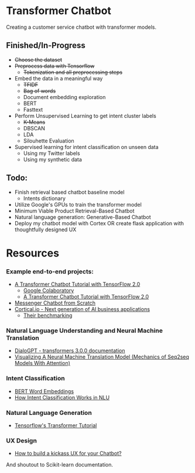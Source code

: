 # Transformer Chatbot
Creating a customer service chatbot with transformer models.

## Finished/In-Progress
* ~~Choose the dataset~~
* ~~Preprocess data with Tensorflow~~
  * ~~Tokenization and all preprocessing steps~~
* Embed the data in a meaningful way
  * ~~TFIDF~~
  * ~~Bag of words~~
  * Document embedding exploration
  * BERT
  * Fasttext
* Perform Unsupervised Learning to get intent cluster labels
  * ~~K-Means~~
  * DBSCAN
  * LDA
  * Silouhette Evaluation
* Supervised learning for intent classification on unseen data
  * Using my Twitter labels
  * Using my synthetic data

## Todo:
* Finish retrieval based chatbot baseline model
  * Intents dictionary
* Utilize Google's GPUs to train the transformer model
* Minimum Viable Product Retrieval-Based Chatbot
* Natural language generation: Generative-Based Chatbot
* Deploy my chatbot model with Cortex OR create flask application with thoughtfully designed UX

# Resources
### Example end-to-end projects:
* [A Transformer Chatbot Tutorial with TensorFlow 2.0](https://medium.com/tensorflow/a-transformer-chatbot-tutorial-with-tensorflow-2-0-88bf59e66fe2)
  * [Google Colaboratory](https://colab.research.google.com/github/tensorflow/examples/blob/master/community/en/transformer_chatbot.ipynb#scrollTo=dYRx7YzCW4bu)
  * [A Transformer Chatbot Tutorial with TensorFlow 2.0](https://blog.tensorflow.org/2019/05/transformer-chatbot-tutorial-with-tensorflow-2.html)
* [Messenger Chatbot from Scratch](https://github.com/daoudclarke/chatbot-from-scratch)
* [Cortical.io - Next generation of AI business applications](https://www.cortical.io)
  * [Their benchmarking](https://www.cortical.io/solutions/message-intelligence/message-intelligence-benchmarking/)

### Natural Language Understanding and Neural Machine Translation
* [DialoGPT - transformers 3.0.0 documentation](https://huggingface.co/transformers/model_doc/dialogpt.html)
* [Visualizing A Neural Machine Translation Model (Mechanics of Seq2seq Models With Attention)](https://jalammar.github.io/visualizing-neural-machine-translation-mechanics-of-seq2seq-models-with-attention/)

### Intent Classification
* [BERT Word Embeddings](https://towardsdatascience.com/nlp-extract-contextualized-word-embeddings-from-bert-keras-tf-67ef29f60a7b)
* [How Intent Classification Works in NLU](https://botfront.io/blog/how-intent-classification-works-in-nlu)
### Natural Language Generation
* [Tensorflow's Transformer Tutorial](https://www.tensorflow.org/tutorials/text/transformer)

### UX Design
* [How to build a kickass UX for your Chatbot?](https://blog.chatteron.io/how-to-build-a-kick-ass-ux-for-your-chat-bot-f01b46c551db#.ooj0vyif5)

And shoutout to Scikit-learn documentation.
